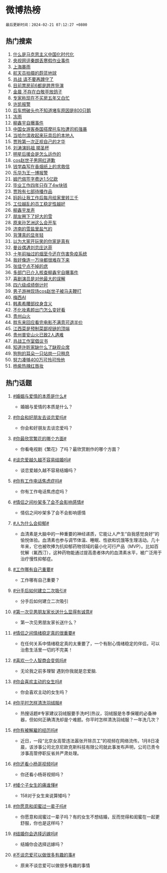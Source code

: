 # 微博热榜

`最后更新时间：2024-02-21 07:12:27 +0800`

## 热门搜索

1. [什么是马克思主义中国化时代化](https://m.weibo.cn/search?containerid=100103type%3D1%26t%3D10%26q%3D%23%E4%BB%80%E4%B9%88%E6%98%AF%E9%A9%AC%E5%85%8B%E6%80%9D%E4%B8%BB%E4%B9%89%E4%B8%AD%E5%9B%BD%E5%8C%96%E6%97%B6%E4%BB%A3%E5%8C%96%23&stream_entry_id=51&isnewpage=1&extparam=seat%3D1%26pos%3D0%26dgr%3D0%26filter_type%3Drealtimehot%26c_type%3D51%26stream_entry_id%3D51%26cate%3D10103%26q%3D%2523%25E4%25BB%2580%25E4%25B9%2588%25E6%2598%25AF%25E9%25A9%25AC%25E5%2585%258B%25E6%2580%259D%25E4%25B8%25BB%25E4%25B9%2589%25E4%25B8%25AD%25E5%259B%25BD%25E5%258C%2596%25E6%2597%25B6%25E4%25BB%25A3%25E5%258C%2596%2523%26display_time%3D1708470745%26pre_seqid%3D170847074578090561126)
1. [央视网评秦朗丢寒假作业事件](https://m.weibo.cn/search?containerid=100103type%3D1%26t%3D10%26q%3D%23%E5%A4%AE%E8%A7%86%E7%BD%91%E8%AF%84%E7%A7%A6%E6%9C%97%E4%B8%A2%E5%AF%92%E5%81%87%E4%BD%9C%E4%B8%9A%E4%BA%8B%E4%BB%B6%23&stream_entry_id=31&isnewpage=1&extparam=seat%3D1%26band_rank%3D1%26filter_type%3Drealtimehot%26c_type%3D31%26realpos%3D1%26cate%3D5001%26lcate%3D5001%26flag%3D2%26dgr%3D0%26q%3D%2523%25E5%25A4%25AE%25E8%25A7%2586%25E7%25BD%2591%25E8%25AF%2584%25E7%25A7%25A6%25E6%259C%2597%25E4%25B8%25A2%25E5%25AF%2592%25E5%2581%2587%25E4%25BD%259C%25E4%25B8%259A%25E4%25BA%258B%25E4%25BB%25B6%2523%26stream_entry_id%3D31%26pos%3D0%26display_time%3D1708470745%26pre_seqid%3D170847074578090561126)
1. [上海暴雨](https://m.weibo.cn/search?containerid=100103type%3D1%26t%3D10%26q%3D%E4%B8%8A%E6%B5%B7%E6%9A%B4%E9%9B%A8&stream_entry_id=31&isnewpage=1&extparam=seat%3D1%26band_rank%3D2%26filter_type%3Drealtimehot%26c_type%3D31%26realpos%3D2%26cate%3D5001%26lcate%3D5001%26flag%3D2%26dgr%3D0%26q%3D%25E4%25B8%258A%25E6%25B5%25B7%25E6%259A%25B4%25E9%259B%25A8%26stream_entry_id%3D31%26pos%3D1%26display_time%3D1708470745%26pre_seqid%3D170847074578090561126)
1. [航天员拍摄的蔚蓝地球](https://m.weibo.cn/search?containerid=100103type%3D1%26t%3D10%26q%3D%23%E8%88%AA%E5%A4%A9%E5%91%98%E6%8B%8D%E6%91%84%E7%9A%84%E8%94%9A%E8%93%9D%E5%9C%B0%E7%90%83%23&stream_entry_id=31&isnewpage=1&extparam=seat%3D1%26band_rank%3D3%26filter_type%3Drealtimehot%26c_type%3D31%26realpos%3D3%26cate%3D5001%26lcate%3D5001%26flag%3D0%26dgr%3D0%26q%3D%2523%25E8%2588%25AA%25E5%25A4%25A9%25E5%2591%2598%25E6%258B%258D%25E6%2591%2584%25E7%259A%2584%25E8%2594%259A%25E8%2593%259D%25E5%259C%25B0%25E7%2590%2583%2523%26stream_entry_id%3D31%26pos%3D2%26display_time%3D1708470745%26pre_seqid%3D170847074578090561126)
1. [肖战 请不要再蹲守了](https://m.weibo.cn/search?containerid=100103type%3D1%26t%3D10%26q%3D%E8%82%96%E6%88%98+%E8%AF%B7%E4%B8%8D%E8%A6%81%E5%86%8D%E8%B9%B2%E5%AE%88%E4%BA%86&stream_entry_id=31&isnewpage=1&extparam=seat%3D1%26band_rank%3D4%26filter_type%3Drealtimehot%26c_type%3D31%26realpos%3D4%26cate%3D5001%26lcate%3D5001%26flag%3D16%26dgr%3D0%26q%3D%25E8%2582%2596%25E6%2588%2598%2520%25E8%25AF%25B7%25E4%25B8%258D%25E8%25A6%2581%25E5%2586%258D%25E8%25B9%25B2%25E5%25AE%2588%25E4%25BA%2586%26stream_entry_id%3D31%26pos%3D3%26display_time%3D1708470745%26pre_seqid%3D170847074578090561126)
1. [目前票房前6都是跨界导演](https://m.weibo.cn/search?containerid=100103type%3D1%26t%3D10%26q%3D%23%E7%9B%AE%E5%89%8D%E7%A5%A8%E6%88%BF%E5%89%8D6%E9%83%BD%E6%98%AF%E8%B7%A8%E7%95%8C%E5%AF%BC%E6%BC%94%23&stream_entry_id=31&isnewpage=1&extparam=seat%3D1%26band_rank%3D5%26filter_type%3Drealtimehot%26c_type%3D31%26realpos%3D5%26cate%3D5001%26lcate%3D5001%26flag%3D2%26dgr%3D0%26q%3D%2523%25E7%259B%25AE%25E5%2589%258D%25E7%25A5%25A8%25E6%2588%25BF%25E5%2589%258D6%25E9%2583%25BD%25E6%2598%25AF%25E8%25B7%25A8%25E7%2595%258C%25E5%25AF%25BC%25E6%25BC%2594%2523%26stream_entry_id%3D31%26pos%3D4%26display_time%3D1708470745%26pre_seqid%3D170847074578090561126)
1. [金晨 不存在白敬亭放鸽子](https://m.weibo.cn/search?containerid=100103type%3D1%26t%3D10%26q%3D%E9%87%91%E6%99%A8+%E4%B8%8D%E5%AD%98%E5%9C%A8%E7%99%BD%E6%95%AC%E4%BA%AD%E6%94%BE%E9%B8%BD%E5%AD%90&stream_entry_id=31&isnewpage=1&extparam=seat%3D1%26band_rank%3D6%26filter_type%3Drealtimehot%26c_type%3D31%26realpos%3D6%26cate%3D5001%26lcate%3D5001%26flag%3D2%26dgr%3D0%26q%3D%25E9%2587%2591%25E6%2599%25A8%2520%25E4%25B8%258D%25E5%25AD%2598%25E5%259C%25A8%25E7%2599%25BD%25E6%2595%25AC%25E4%25BA%25AD%25E6%2594%25BE%25E9%25B8%25BD%25E5%25AD%2590%26stream_entry_id%3D31%26pos%3D5%26display_time%3D1708470745%26pre_seqid%3D170847074578090561126)
1. [专家称现在不买房五年又白忙](https://m.weibo.cn/search?containerid=100103type%3D1%26t%3D10%26q%3D%23%E4%B8%93%E5%AE%B6%E7%A7%B0%E7%8E%B0%E5%9C%A8%E4%B8%8D%E4%B9%B0%E6%88%BF%E4%BA%94%E5%B9%B4%E5%8F%88%E7%99%BD%E5%BF%99%23&stream_entry_id=31&isnewpage=1&extparam=seat%3D1%26band_rank%3D7%26filter_type%3Drealtimehot%26c_type%3D31%26realpos%3D7%26cate%3D5001%26lcate%3D5001%26flag%3D2%26dgr%3D0%26q%3D%2523%25E4%25B8%2593%25E5%25AE%25B6%25E7%25A7%25B0%25E7%258E%25B0%25E5%259C%25A8%25E4%25B8%258D%25E4%25B9%25B0%25E6%2588%25BF%25E4%25BA%2594%25E5%25B9%25B4%25E5%258F%2588%25E7%2599%25BD%25E5%25BF%2599%2523%26stream_entry_id%3D31%26pos%3D6%26display_time%3D1708470745%26pre_seqid%3D170847074578090561126)
1. [许凯报警](https://m.weibo.cn/search?containerid=100103type%3D1%26t%3D10%26q%3D%E8%AE%B8%E5%87%AF%E6%8A%A5%E8%AD%A6&stream_entry_id=31&isnewpage=1&extparam=seat%3D1%26band_rank%3D8%26filter_type%3Drealtimehot%26c_type%3D31%26realpos%3D8%26cate%3D5001%26lcate%3D5001%26flag%3D2%26dgr%3D0%26q%3D%25E8%25AE%25B8%25E5%2587%25AF%25E6%258A%25A5%25E8%25AD%25A6%26stream_entry_id%3D31%26pos%3D7%26display_time%3D1708470745%26pre_seqid%3D170847074578090561126)
1. [后车想破头也不知道堵车原因是800只鹅](https://m.weibo.cn/search?containerid=100103type%3D1%26t%3D10%26q%3D%23%E5%90%8E%E8%BD%A6%E6%83%B3%E7%A0%B4%E5%A4%B4%E4%B9%9F%E4%B8%8D%E7%9F%A5%E9%81%93%E5%A0%B5%E8%BD%A6%E5%8E%9F%E5%9B%A0%E6%98%AF800%E5%8F%AA%E9%B9%85%23&stream_entry_id=31&isnewpage=1&extparam=seat%3D1%26band_rank%3D9%26filter_type%3Drealtimehot%26c_type%3D31%26realpos%3D9%26cate%3D5001%26lcate%3D5001%26flag%3D32768%26dgr%3D0%26q%3D%2523%25E5%2590%258E%25E8%25BD%25A6%25E6%2583%25B3%25E7%25A0%25B4%25E5%25A4%25B4%25E4%25B9%259F%25E4%25B8%258D%25E7%259F%25A5%25E9%2581%2593%25E5%25A0%25B5%25E8%25BD%25A6%25E5%258E%259F%25E5%259B%25A0%25E6%2598%25AF800%25E5%258F%25AA%25E9%25B9%2585%2523%26stream_entry_id%3D31%26pos%3D8%26display_time%3D1708470745%26pre_seqid%3D170847074578090561126)
1. [冻雨](https://m.weibo.cn/search?containerid=100103type%3D1%26t%3D10%26q%3D%E5%86%BB%E9%9B%A8&stream_entry_id=31&isnewpage=1&extparam=seat%3D1%26band_rank%3D10%26filter_type%3Drealtimehot%26c_type%3D31%26realpos%3D10%26cate%3D5001%26lcate%3D5001%26flag%3D0%26dgr%3D0%26q%3D%25E5%2586%25BB%25E9%259B%25A8%26stream_entry_id%3D31%26pos%3D9%26display_time%3D1708470745%26pre_seqid%3D170847074578090561126)
1. [柳鑫宇自曝事件](https://m.weibo.cn/search?containerid=100103type%3D1%26t%3D10%26q%3D%E6%9F%B3%E9%91%AB%E5%AE%87%E8%87%AA%E6%9B%9D%E4%BA%8B%E4%BB%B6&stream_entry_id=31&isnewpage=1&extparam=seat%3D1%26band_rank%3D11%26filter_type%3Drealtimehot%26c_type%3D31%26realpos%3D11%26cate%3D5001%26lcate%3D5001%26flag%3D2%26dgr%3D0%26q%3D%25E6%259F%25B3%25E9%2591%25AB%25E5%25AE%2587%25E8%2587%25AA%25E6%259B%259D%25E4%25BA%258B%25E4%25BB%25B6%26stream_entry_id%3D31%26pos%3D10%26display_time%3D1708470745%26pre_seqid%3D170847074578090561126)
1. [中国女游客泰国搭摩托车险遭司机强暴](https://m.weibo.cn/search?containerid=100103type%3D1%26t%3D10%26q%3D%23%E4%B8%AD%E5%9B%BD%E5%A5%B3%E6%B8%B8%E5%AE%A2%E6%B3%B0%E5%9B%BD%E6%90%AD%E6%91%A9%E6%89%98%E8%BD%A6%E9%99%A9%E9%81%AD%E5%8F%B8%E6%9C%BA%E5%BC%BA%E6%9A%B4%23&stream_entry_id=31&isnewpage=1&extparam=seat%3D1%26band_rank%3D12%26filter_type%3Drealtimehot%26c_type%3D31%26realpos%3D12%26cate%3D5001%26lcate%3D5001%26flag%3D0%26dgr%3D0%26q%3D%2523%25E4%25B8%25AD%25E5%259B%25BD%25E5%25A5%25B3%25E6%25B8%25B8%25E5%25AE%25A2%25E6%25B3%25B0%25E5%259B%25BD%25E6%2590%25AD%25E6%2591%25A9%25E6%2589%2598%25E8%25BD%25A6%25E9%2599%25A9%25E9%2581%25AD%25E5%258F%25B8%25E6%259C%25BA%25E5%25BC%25BA%25E6%259A%25B4%2523%26stream_entry_id%3D31%26pos%3D11%26display_time%3D1708470745%26pre_seqid%3D170847074578090561126)
1. [当哈尔滨收起来玩具后的本地人](https://m.weibo.cn/search?containerid=100103type%3D1%26t%3D10%26q%3D%E5%BD%93%E5%93%88%E5%B0%94%E6%BB%A8%E6%94%B6%E8%B5%B7%E6%9D%A5%E7%8E%A9%E5%85%B7%E5%90%8E%E7%9A%84%E6%9C%AC%E5%9C%B0%E4%BA%BA&stream_entry_id=31&isnewpage=1&extparam=seat%3D1%26band_rank%3D13%26filter_type%3Drealtimehot%26c_type%3D31%26realpos%3D13%26cate%3D5001%26lcate%3D5001%26flag%3D2%26dgr%3D0%26q%3D%25E5%25BD%2593%25E5%2593%2588%25E5%25B0%2594%25E6%25BB%25A8%25E6%2594%25B6%25E8%25B5%25B7%25E6%259D%25A5%25E7%258E%25A9%25E5%2585%25B7%25E5%2590%258E%25E7%259A%2584%25E6%259C%25AC%25E5%259C%25B0%25E4%25BA%25BA%26stream_entry_id%3D31%26pos%3D12%26display_time%3D1708470745%26pre_seqid%3D170847074578090561126)
1. [贾玲第一次正视自己的才华](https://m.weibo.cn/search?containerid=100103type%3D1%26t%3D10%26q%3D%23%E8%B4%BE%E7%8E%B2%E7%AC%AC%E4%B8%80%E6%AC%A1%E6%AD%A3%E8%A7%86%E8%87%AA%E5%B7%B1%E7%9A%84%E6%89%8D%E5%8D%8E%23&stream_entry_id=31&isnewpage=1&extparam=seat%3D1%26band_rank%3D14%26filter_type%3Drealtimehot%26c_type%3D31%26realpos%3D14%26cate%3D5001%26lcate%3D5001%26flag%3D2%26dgr%3D0%26q%3D%2523%25E8%25B4%25BE%25E7%258E%25B2%25E7%25AC%25AC%25E4%25B8%2580%25E6%25AC%25A1%25E6%25AD%25A3%25E8%25A7%2586%25E8%2587%25AA%25E5%25B7%25B1%25E7%259A%2584%25E6%2589%258D%25E5%258D%258E%2523%26stream_entry_id%3D31%26pos%3D13%26display_time%3D1708470745%26pre_seqid%3D170847074578090561126)
1. [刘涛演妈祖 掷圣杯](https://m.weibo.cn/search?containerid=100103type%3D1%26t%3D10%26q%3D%E5%88%98%E6%B6%9B%E6%BC%94%E5%A6%88%E7%A5%96+%E6%8E%B7%E5%9C%A3%E6%9D%AF&stream_entry_id=31&isnewpage=1&extparam=seat%3D1%26band_rank%3D15%26filter_type%3Drealtimehot%26c_type%3D31%26realpos%3D15%26cate%3D5001%26lcate%3D5001%26flag%3D2%26dgr%3D0%26q%3D%25E5%2588%2598%25E6%25B6%259B%25E6%25BC%2594%25E5%25A6%2588%25E7%25A5%2596%2520%25E6%258E%25B7%25E5%259C%25A3%25E6%259D%25AF%26stream_entry_id%3D31%26pos%3D14%26display_time%3D1708470745%26pre_seqid%3D170847074578090561126)
1. [明星后援会是怎么运作的](https://m.weibo.cn/search?containerid=100103type%3D1%26t%3D10%26q%3D%23%E6%98%8E%E6%98%9F%E5%90%8E%E6%8F%B4%E4%BC%9A%E6%98%AF%E6%80%8E%E4%B9%88%E8%BF%90%E4%BD%9C%E7%9A%84%23&stream_entry_id=31&isnewpage=1&extparam=seat%3D1%26band_rank%3D16%26filter_type%3Drealtimehot%26c_type%3D31%26realpos%3D16%26cate%3D5001%26lcate%3D5001%26flag%3D1%26dgr%3D0%26q%3D%2523%25E6%2598%258E%25E6%2598%259F%25E5%2590%258E%25E6%258F%25B4%25E4%25BC%259A%25E6%2598%25AF%25E6%2580%258E%25E4%25B9%2588%25E8%25BF%2590%25E4%25BD%259C%25E7%259A%2584%2523%26stream_entry_id%3D31%26pos%3D15%26display_time%3D1708470745%26pre_seqid%3D170847074578090561126)
1. [cos赵世子男网红道歉](https://m.weibo.cn/search?containerid=100103type%3D1%26t%3D10%26q%3D%23cos%E8%B5%B5%E4%B8%96%E5%AD%90%E7%94%B7%E7%BD%91%E7%BA%A2%E9%81%93%E6%AD%89%23&stream_entry_id=31&isnewpage=1&extparam=seat%3D1%26band_rank%3D17%26filter_type%3Drealtimehot%26c_type%3D31%26realpos%3D17%26cate%3D5001%26lcate%3D5001%26flag%3D0%26dgr%3D0%26q%3D%2523cos%25E8%25B5%25B5%25E4%25B8%2596%25E5%25AD%2590%25E7%2594%25B7%25E7%25BD%2591%25E7%25BA%25A2%25E9%2581%2593%25E6%25AD%2589%2523%26stream_entry_id%3D31%26pos%3D16%26display_time%3D1708470745%26pre_seqid%3D170847074578090561126)
1. [钱学森写在香烟纸上的求救信](https://m.weibo.cn/search?containerid=100103type%3D1%26t%3D10%26q%3D%23%E9%92%B1%E5%AD%A6%E6%A3%AE%E5%86%99%E5%9C%A8%E9%A6%99%E7%83%9F%E7%BA%B8%E4%B8%8A%E7%9A%84%E6%B1%82%E6%95%91%E4%BF%A1%23&stream_entry_id=31&isnewpage=1&extparam=seat%3D1%26band_rank%3D18%26filter_type%3Drealtimehot%26c_type%3D31%26realpos%3D18%26cate%3D5001%26lcate%3D5001%26flag%3D0%26dgr%3D0%26q%3D%2523%25E9%2592%25B1%25E5%25AD%25A6%25E6%25A3%25AE%25E5%2586%2599%25E5%259C%25A8%25E9%25A6%2599%25E7%2583%259F%25E7%25BA%25B8%25E4%25B8%258A%25E7%259A%2584%25E6%25B1%2582%25E6%2595%2591%25E4%25BF%25A1%2523%26stream_entry_id%3D31%26pos%3D17%26display_time%3D1708470745%26pre_seqid%3D170847074578090561126)
1. [乐华为王一博报警](https://m.weibo.cn/search?containerid=100103type%3D1%26t%3D10%26q%3D%E4%B9%90%E5%8D%8E%E4%B8%BA%E7%8E%8B%E4%B8%80%E5%8D%9A%E6%8A%A5%E8%AD%A6&stream_entry_id=31&isnewpage=1&extparam=seat%3D1%26band_rank%3D19%26filter_type%3Drealtimehot%26c_type%3D31%26realpos%3D19%26cate%3D5001%26lcate%3D5001%26flag%3D0%26dgr%3D0%26q%3D%25E4%25B9%2590%25E5%258D%258E%25E4%25B8%25BA%25E7%258E%258B%25E4%25B8%2580%25E5%258D%259A%25E6%258A%25A5%25E8%25AD%25A6%26stream_entry_id%3D31%26pos%3D18%26display_time%3D1708470745%26pre_seqid%3D170847074578090561126)
1. [姆巴佩签字费达1.5亿欧](https://m.weibo.cn/search?containerid=100103type%3D1%26t%3D10%26q%3D%23%E5%A7%86%E5%B7%B4%E4%BD%A9%E7%AD%BE%E5%AD%97%E8%B4%B9%E8%BE%BE1.5%E4%BA%BF%E6%AC%A7%23&stream_entry_id=31&isnewpage=1&extparam=seat%3D1%26band_rank%3D20%26filter_type%3Drealtimehot%26c_type%3D31%26realpos%3D20%26cate%3D5001%26lcate%3D5001%26flag%3D1%26dgr%3D0%26q%3D%2523%25E5%25A7%2586%25E5%25B7%25B4%25E4%25BD%25A9%25E7%25AD%25BE%25E5%25AD%2597%25E8%25B4%25B9%25E8%25BE%25BE1.5%25E4%25BA%25BF%25E6%25AC%25A7%2523%26stream_entry_id%3D31%26pos%3D19%26display_time%3D1708470745%26pre_seqid%3D170847074578090561126)
1. [毕业工作四年只存了4w块钱](https://m.weibo.cn/search?containerid=100103type%3D1%26t%3D10%26q%3D%23%E6%AF%95%E4%B8%9A%E5%B7%A5%E4%BD%9C%E5%9B%9B%E5%B9%B4%E5%8F%AA%E5%AD%98%E4%BA%864w%E5%9D%97%E9%92%B1%23&stream_entry_id=31&isnewpage=1&extparam=seat%3D1%26band_rank%3D21%26filter_type%3Drealtimehot%26c_type%3D31%26realpos%3D21%26cate%3D5001%26lcate%3D5001%26flag%3D0%26dgr%3D0%26q%3D%2523%25E6%25AF%2595%25E4%25B8%259A%25E5%25B7%25A5%25E4%25BD%259C%25E5%259B%259B%25E5%25B9%25B4%25E5%258F%25AA%25E5%25AD%2598%25E4%25BA%25864w%25E5%259D%2597%25E9%2592%25B1%2523%26stream_entry_id%3D31%26pos%3D20%26display_time%3D1708470745%26pre_seqid%3D170847074578090561126)
1. [贾玲有七部待播作品](https://m.weibo.cn/search?containerid=100103type%3D1%26t%3D10%26q%3D%E8%B4%BE%E7%8E%B2%E6%9C%89%E4%B8%83%E9%83%A8%E5%BE%85%E6%92%AD%E4%BD%9C%E5%93%81&stream_entry_id=31&isnewpage=1&extparam=seat%3D1%26band_rank%3D22%26filter_type%3Drealtimehot%26c_type%3D31%26realpos%3D22%26cate%3D5001%26lcate%3D5001%26flag%3D0%26dgr%3D0%26q%3D%25E8%25B4%25BE%25E7%258E%25B2%25E6%259C%2589%25E4%25B8%2583%25E9%2583%25A8%25E5%25BE%2585%25E6%2592%25AD%25E4%25BD%259C%25E5%2593%2581%26stream_entry_id%3D31%26pos%3D21%26display_time%3D1708470745%26pre_seqid%3D170847074578090561126)
1. [妈妈让我工作后每月给家里转三千](https://m.weibo.cn/search?containerid=100103type%3D1%26t%3D10%26q%3D%23%E5%A6%88%E5%A6%88%E8%AE%A9%E6%88%91%E5%B7%A5%E4%BD%9C%E5%90%8E%E6%AF%8F%E6%9C%88%E7%BB%99%E5%AE%B6%E9%87%8C%E8%BD%AC%E4%B8%89%E5%8D%83%23&stream_entry_id=31&isnewpage=1&extparam=seat%3D1%26band_rank%3D23%26filter_type%3Drealtimehot%26c_type%3D31%26realpos%3D23%26cate%3D5001%26lcate%3D5001%26flag%3D0%26dgr%3D0%26q%3D%2523%25E5%25A6%2588%25E5%25A6%2588%25E8%25AE%25A9%25E6%2588%2591%25E5%25B7%25A5%25E4%25BD%259C%25E5%2590%258E%25E6%25AF%258F%25E6%259C%2588%25E7%25BB%2599%25E5%25AE%25B6%25E9%2587%258C%25E8%25BD%25AC%25E4%25B8%2589%25E5%258D%2583%2523%26stream_entry_id%3D31%26pos%3D22%26display_time%3D1708470745%26pre_seqid%3D170847074578090561126)
1. [工位越乱的员工稳定性越好](https://m.weibo.cn/search?containerid=100103type%3D1%26t%3D10%26q%3D%23%E5%B7%A5%E4%BD%8D%E8%B6%8A%E4%B9%B1%E7%9A%84%E5%91%98%E5%B7%A5%E7%A8%B3%E5%AE%9A%E6%80%A7%E8%B6%8A%E5%A5%BD%23&stream_entry_id=31&isnewpage=1&extparam=seat%3D1%26band_rank%3D24%26filter_type%3Drealtimehot%26c_type%3D31%26realpos%3D24%26cate%3D5001%26lcate%3D5001%26flag%3D0%26dgr%3D0%26q%3D%2523%25E5%25B7%25A5%25E4%25BD%258D%25E8%25B6%258A%25E4%25B9%25B1%25E7%259A%2584%25E5%2591%2598%25E5%25B7%25A5%25E7%25A8%25B3%25E5%25AE%259A%25E6%2580%25A7%25E8%25B6%258A%25E5%25A5%25BD%2523%26stream_entry_id%3D31%26pos%3D23%26display_time%3D1708470745%26pre_seqid%3D170847074578090561126)
1. [柳鑫宇发声](https://m.weibo.cn/search?containerid=100103type%3D1%26t%3D10%26q%3D%E6%9F%B3%E9%91%AB%E5%AE%87%E5%8F%91%E5%A3%B0&stream_entry_id=31&isnewpage=1&extparam=seat%3D1%26band_rank%3D25%26filter_type%3Drealtimehot%26c_type%3D31%26realpos%3D25%26cate%3D5001%26lcate%3D5001%26flag%3D0%26dgr%3D0%26q%3D%25E6%259F%25B3%25E9%2591%25AB%25E5%25AE%2587%25E5%258F%2591%25E5%25A3%25B0%26stream_entry_id%3D31%26pos%3D24%26display_time%3D1708470745%26pre_seqid%3D170847074578090561126)
1. [朋友圈下了好大的雪](https://m.weibo.cn/search?containerid=100103type%3D1%26t%3D10%26q%3D%23%E6%9C%8B%E5%8F%8B%E5%9C%88%E4%B8%8B%E4%BA%86%E5%A5%BD%E5%A4%A7%E7%9A%84%E9%9B%AA%23&stream_entry_id=31&isnewpage=1&extparam=seat%3D1%26band_rank%3D26%26filter_type%3Drealtimehot%26c_type%3D31%26realpos%3D26%26cate%3D5001%26lcate%3D5001%26flag%3D1%26dgr%3D0%26q%3D%2523%25E6%259C%258B%25E5%258F%258B%25E5%259C%2588%25E4%25B8%258B%25E4%25BA%2586%25E5%25A5%25BD%25E5%25A4%25A7%25E7%259A%2584%25E9%259B%25AA%2523%26stream_entry_id%3D31%26pos%3D25%26display_time%3D1708470745%26pre_seqid%3D170847074578090561126)
1. [原来孙艺洲这么会开车](https://m.weibo.cn/search?containerid=100103type%3D1%26t%3D10%26q%3D%E5%8E%9F%E6%9D%A5%E5%AD%99%E8%89%BA%E6%B4%B2%E8%BF%99%E4%B9%88%E4%BC%9A%E5%BC%80%E8%BD%A6&stream_entry_id=31&isnewpage=1&extparam=seat%3D1%26band_rank%3D27%26filter_type%3Drealtimehot%26c_type%3D31%26realpos%3D27%26cate%3D5001%26lcate%3D5001%26flag%3D0%26dgr%3D0%26q%3D%25E5%258E%259F%25E6%259D%25A5%25E5%25AD%2599%25E8%2589%25BA%25E6%25B4%25B2%25E8%25BF%2599%25E4%25B9%2588%25E4%25BC%259A%25E5%25BC%2580%25E8%25BD%25A6%26stream_entry_id%3D31%26pos%3D26%26display_time%3D1708470745%26pre_seqid%3D170847074578090561126)
1. [济南的雪盐里盐气的](https://m.weibo.cn/search?containerid=100103type%3D1%26t%3D10%26q%3D%23%E6%B5%8E%E5%8D%97%E7%9A%84%E9%9B%AA%E7%9B%90%E9%87%8C%E7%9B%90%E6%B0%94%E7%9A%84%23&stream_entry_id=31&isnewpage=1&extparam=seat%3D1%26band_rank%3D28%26filter_type%3Drealtimehot%26c_type%3D31%26realpos%3D28%26cate%3D5001%26lcate%3D5001%26flag%3D1%26dgr%3D0%26q%3D%2523%25E6%25B5%258E%25E5%258D%2597%25E7%259A%2584%25E9%259B%25AA%25E7%259B%2590%25E9%2587%258C%25E7%259B%2590%25E6%25B0%2594%25E7%259A%2584%2523%26stream_entry_id%3D31%26pos%3D27%26display_time%3D1708470745%26pre_seqid%3D170847074578090561126)
1. [背薄真的显年轻](https://m.weibo.cn/search?containerid=100103type%3D1%26t%3D10%26q%3D%E8%83%8C%E8%96%84%E7%9C%9F%E7%9A%84%E6%98%BE%E5%B9%B4%E8%BD%BB&stream_entry_id=31&isnewpage=1&extparam=seat%3D1%26band_rank%3D29%26filter_type%3Drealtimehot%26c_type%3D31%26realpos%3D29%26cate%3D5001%26lcate%3D5001%26flag%3D0%26dgr%3D0%26q%3D%25E8%2583%258C%25E8%2596%2584%25E7%259C%259F%25E7%259A%2584%25E6%2598%25BE%25E5%25B9%25B4%25E8%25BD%25BB%26stream_entry_id%3D31%26pos%3D28%26display_time%3D1708470745%26pre_seqid%3D170847074578090561126)
1. [以为大家开玩笑的你家是真有](https://m.weibo.cn/search?containerid=100103type%3D1%26t%3D10%26q%3D%E4%BB%A5%E4%B8%BA%E5%A4%A7%E5%AE%B6%E5%BC%80%E7%8E%A9%E7%AC%91%E7%9A%84%E4%BD%A0%E5%AE%B6%E6%98%AF%E7%9C%9F%E6%9C%89&stream_entry_id=31&isnewpage=1&extparam=seat%3D1%26band_rank%3D30%26filter_type%3Drealtimehot%26c_type%3D31%26realpos%3D30%26cate%3D5001%26lcate%3D5001%26flag%3D0%26dgr%3D0%26q%3D%25E4%25BB%25A5%25E4%25B8%25BA%25E5%25A4%25A7%25E5%25AE%25B6%25E5%25BC%2580%25E7%258E%25A9%25E7%25AC%2591%25E7%259A%2584%25E4%25BD%25A0%25E5%25AE%25B6%25E6%2598%25AF%25E7%259C%259F%25E6%259C%2589%26stream_entry_id%3D31%26pos%3D29%26display_time%3D1708470745%26pre_seqid%3D170847074578090561126)
1. [曼谷偶遇刘恋庄达菲](https://m.weibo.cn/search?containerid=100103type%3D1%26t%3D10%26q%3D%23%E6%9B%BC%E8%B0%B7%E5%81%B6%E9%81%87%E5%88%98%E6%81%8B%E5%BA%84%E8%BE%BE%E8%8F%B2%23&stream_entry_id=31&isnewpage=1&extparam=seat%3D1%26band_rank%3D31%26filter_type%3Drealtimehot%26c_type%3D31%26realpos%3D31%26cate%3D5001%26lcate%3D5001%26flag%3D0%26dgr%3D0%26q%3D%2523%25E6%259B%25BC%25E8%25B0%25B7%25E5%2581%25B6%25E9%2581%2587%25E5%2588%2598%25E6%2581%258B%25E5%25BA%2584%25E8%25BE%25BE%25E8%258F%25B2%2523%26stream_entry_id%3D31%26pos%3D30%26display_time%3D1708470745%26pre_seqid%3D170847074578090561126)
1. [十年前抽过的烟至今还在伤害免疫系统](https://m.weibo.cn/search?containerid=100103type%3D1%26t%3D10%26q%3D%23%E5%8D%81%E5%B9%B4%E5%89%8D%E6%8A%BD%E8%BF%87%E7%9A%84%E7%83%9F%E8%87%B3%E4%BB%8A%E8%BF%98%E5%9C%A8%E4%BC%A4%E5%AE%B3%E5%85%8D%E7%96%AB%E7%B3%BB%E7%BB%9F%23&stream_entry_id=31&isnewpage=1&extparam=seat%3D1%26band_rank%3D32%26filter_type%3Drealtimehot%26c_type%3D31%26realpos%3D32%26cate%3D5001%26lcate%3D5001%26flag%3D0%26dgr%3D0%26q%3D%2523%25E5%258D%2581%25E5%25B9%25B4%25E5%2589%258D%25E6%258A%25BD%25E8%25BF%2587%25E7%259A%2584%25E7%2583%259F%25E8%2587%25B3%25E4%25BB%258A%25E8%25BF%2598%25E5%259C%25A8%25E4%25BC%25A4%25E5%25AE%25B3%25E5%2585%258D%25E7%2596%25AB%25E7%25B3%25BB%25E7%25BB%259F%2523%26stream_entry_id%3D31%26pos%3D31%26display_time%3D1708470745%26pre_seqid%3D170847074578090561126)
1. [我好像连一万块都很难存下来](https://m.weibo.cn/search?containerid=100103type%3D1%26t%3D10%26q%3D%23%E6%88%91%E5%A5%BD%E5%83%8F%E8%BF%9E%E4%B8%80%E4%B8%87%E5%9D%97%E9%83%BD%E5%BE%88%E9%9A%BE%E5%AD%98%E4%B8%8B%E6%9D%A5%23&stream_entry_id=31&isnewpage=1&extparam=seat%3D1%26band_rank%3D33%26filter_type%3Drealtimehot%26c_type%3D31%26realpos%3D33%26cate%3D5001%26lcate%3D5001%26flag%3D0%26dgr%3D0%26q%3D%2523%25E6%2588%2591%25E5%25A5%25BD%25E5%2583%258F%25E8%25BF%259E%25E4%25B8%2580%25E4%25B8%2587%25E5%259D%2597%25E9%2583%25BD%25E5%25BE%2588%25E9%259A%25BE%25E5%25AD%2598%25E4%25B8%258B%25E6%259D%25A5%2523%26stream_entry_id%3D31%26pos%3D32%26display_time%3D1708470745%26pre_seqid%3D170847074578090561126)
1. [张佳宁点不掉的痣](https://m.weibo.cn/search?containerid=100103type%3D1%26t%3D10%26q%3D%23%E5%BC%A0%E4%BD%B3%E5%AE%81%E7%82%B9%E4%B8%8D%E6%8E%89%E7%9A%84%E7%97%A3%23&stream_entry_id=31&isnewpage=1&extparam=seat%3D1%26band_rank%3D34%26filter_type%3Drealtimehot%26c_type%3D31%26realpos%3D34%26cate%3D5001%26lcate%3D5001%26flag%3D0%26dgr%3D0%26q%3D%2523%25E5%25BC%25A0%25E4%25BD%25B3%25E5%25AE%2581%25E7%2582%25B9%25E4%25B8%258D%25E6%258E%2589%25E7%259A%2584%25E7%2597%25A3%2523%26stream_entry_id%3D31%26pos%3D33%26display_time%3D1708470745%26pre_seqid%3D170847074578090561126)
1. [多部门已介入核查柳鑫宇自曝事件](https://m.weibo.cn/search?containerid=100103type%3D1%26t%3D10%26q%3D%23%E5%A4%9A%E9%83%A8%E9%97%A8%E5%B7%B2%E4%BB%8B%E5%85%A5%E6%A0%B8%E6%9F%A5%E6%9F%B3%E9%91%AB%E5%AE%87%E8%87%AA%E6%9B%9D%E4%BA%8B%E4%BB%B6%23&stream_entry_id=31&isnewpage=1&extparam=seat%3D1%26band_rank%3D35%26filter_type%3Drealtimehot%26c_type%3D31%26realpos%3D35%26cate%3D5001%26lcate%3D5001%26flag%3D0%26dgr%3D0%26q%3D%2523%25E5%25A4%259A%25E9%2583%25A8%25E9%2597%25A8%25E5%25B7%25B2%25E4%25BB%258B%25E5%2585%25A5%25E6%25A0%25B8%25E6%259F%25A5%25E6%259F%25B3%25E9%2591%25AB%25E5%25AE%2587%25E8%2587%25AA%25E6%259B%259D%25E4%25BA%258B%25E4%25BB%25B6%2523%26stream_entry_id%3D31%26pos%3D34%26display_time%3D1708470745%26pre_seqid%3D170847074578090561126)
1. [喜剧演员是对他最大的误解](https://m.weibo.cn/search?containerid=100103type%3D1%26t%3D10%26q%3D%E5%96%9C%E5%89%A7%E6%BC%94%E5%91%98%E6%98%AF%E5%AF%B9%E4%BB%96%E6%9C%80%E5%A4%A7%E7%9A%84%E8%AF%AF%E8%A7%A3&stream_entry_id=31&isnewpage=1&extparam=seat%3D1%26band_rank%3D36%26filter_type%3Drealtimehot%26c_type%3D31%26realpos%3D36%26cate%3D5001%26lcate%3D5001%26flag%3D0%26dgr%3D0%26q%3D%25E5%2596%259C%25E5%2589%25A7%25E6%25BC%2594%25E5%2591%2598%25E6%2598%25AF%25E5%25AF%25B9%25E4%25BB%2596%25E6%259C%2580%25E5%25A4%25A7%25E7%259A%2584%25E8%25AF%25AF%25E8%25A7%25A3%26stream_entry_id%3D31%26pos%3D35%26display_time%3D1708470745%26pre_seqid%3D170847074578090561126)
1. [四六级成绩倒计时](https://m.weibo.cn/search?containerid=100103type%3D1%26t%3D10%26q%3D%23%E5%9B%9B%E5%85%AD%E7%BA%A7%E6%88%90%E7%BB%A9%E5%80%92%E8%AE%A1%E6%97%B6%23&stream_entry_id=31&isnewpage=1&extparam=seat%3D1%26band_rank%3D37%26filter_type%3Drealtimehot%26c_type%3D31%26realpos%3D37%26cate%3D5001%26lcate%3D5001%26flag%3D0%26dgr%3D0%26q%3D%2523%25E5%259B%259B%25E5%2585%25AD%25E7%25BA%25A7%25E6%2588%2590%25E7%25BB%25A9%25E5%2580%2592%25E8%25AE%25A1%25E6%2597%25B6%2523%26stream_entry_id%3D31%26pos%3D36%26display_time%3D1708470745%26pre_seqid%3D170847074578090561126)
1. [男子游神现场cos赵世子被马夫鞭打](https://m.weibo.cn/search?containerid=100103type%3D1%26t%3D10%26q%3D%23%E7%94%B7%E5%AD%90%E6%B8%B8%E7%A5%9E%E7%8E%B0%E5%9C%BAcos%E8%B5%B5%E4%B8%96%E5%AD%90%E8%A2%AB%E9%A9%AC%E5%A4%AB%E9%9E%AD%E6%89%93%23&stream_entry_id=31&isnewpage=1&extparam=seat%3D1%26band_rank%3D38%26filter_type%3Drealtimehot%26c_type%3D31%26realpos%3D38%26cate%3D5001%26lcate%3D5001%26flag%3D0%26dgr%3D0%26q%3D%2523%25E7%2594%25B7%25E5%25AD%2590%25E6%25B8%25B8%25E7%25A5%259E%25E7%258E%25B0%25E5%259C%25BAcos%25E8%25B5%25B5%25E4%25B8%2596%25E5%25AD%2590%25E8%25A2%25AB%25E9%25A9%25AC%25E5%25A4%25AB%25E9%259E%25AD%25E6%2589%2593%2523%26stream_entry_id%3D31%26pos%3D37%26display_time%3D1708470745%26pre_seqid%3D170847074578090561126)
1. [梅西AI](https://m.weibo.cn/search?containerid=100103type%3D1%26t%3D10%26q%3D%E6%A2%85%E8%A5%BFAI&stream_entry_id=31&isnewpage=1&extparam=seat%3D1%26band_rank%3D39%26filter_type%3Drealtimehot%26c_type%3D31%26realpos%3D39%26cate%3D5001%26lcate%3D5001%26flag%3D0%26dgr%3D0%26q%3D%25E6%25A2%2585%25E8%25A5%25BFAI%26stream_entry_id%3D31%26pos%3D38%26display_time%3D1708470745%26pre_seqid%3D170847074578090561126)
1. [韩素希腰部纹身含义](https://m.weibo.cn/search?containerid=100103type%3D1%26t%3D10%26q%3D%23%E9%9F%A9%E7%B4%A0%E5%B8%8C%E8%85%B0%E9%83%A8%E7%BA%B9%E8%BA%AB%E5%90%AB%E4%B9%89%23&stream_entry_id=31&isnewpage=1&extparam=seat%3D1%26band_rank%3D40%26filter_type%3Drealtimehot%26c_type%3D31%26realpos%3D40%26cate%3D5001%26lcate%3D5001%26flag%3D0%26dgr%3D0%26q%3D%2523%25E9%259F%25A9%25E7%25B4%25A0%25E5%25B8%258C%25E8%2585%25B0%25E9%2583%25A8%25E7%25BA%25B9%25E8%25BA%25AB%25E5%2590%25AB%25E4%25B9%2589%2523%26stream_entry_id%3D31%26pos%3D39%26display_time%3D1708470745%26pre_seqid%3D170847074578090561126)
1. [不化妆素颜出门怎么变好看](https://m.weibo.cn/search?containerid=100103type%3D1%26t%3D10%26q%3D%E4%B8%8D%E5%8C%96%E5%A6%86%E7%B4%A0%E9%A2%9C%E5%87%BA%E9%97%A8%E6%80%8E%E4%B9%88%E5%8F%98%E5%A5%BD%E7%9C%8B&stream_entry_id=31&isnewpage=1&extparam=seat%3D1%26band_rank%3D41%26filter_type%3Drealtimehot%26c_type%3D31%26realpos%3D41%26cate%3D5001%26lcate%3D5001%26flag%3D0%26dgr%3D0%26q%3D%25E4%25B8%258D%25E5%258C%2596%25E5%25A6%2586%25E7%25B4%25A0%25E9%25A2%259C%25E5%2587%25BA%25E9%2597%25A8%25E6%2580%258E%25E4%25B9%2588%25E5%258F%2598%25E5%25A5%25BD%25E7%259C%258B%26stream_entry_id%3D31%26pos%3D40%26display_time%3D1708470745%26pre_seqid%3D170847074578090561126)
1. [贵州山火](https://m.weibo.cn/search?containerid=100103type%3D1%26t%3D10%26q%3D%E8%B4%B5%E5%B7%9E%E5%B1%B1%E7%81%AB&stream_entry_id=31&isnewpage=1&extparam=seat%3D1%26band_rank%3D42%26filter_type%3Drealtimehot%26c_type%3D31%26realpos%3D42%26cate%3D5001%26lcate%3D5001%26flag%3D0%26dgr%3D0%26q%3D%25E8%25B4%25B5%25E5%25B7%259E%25E5%25B1%25B1%25E7%2581%25AB%26stream_entry_id%3D31%26pos%3D41%26display_time%3D1708470745%26pre_seqid%3D170847074578090561126)
1. [胖东来回应看完电影不满意可退半价](https://m.weibo.cn/search?containerid=100103type%3D1%26t%3D10%26q%3D%23%E8%83%96%E4%B8%9C%E6%9D%A5%E5%9B%9E%E5%BA%94%E7%9C%8B%E5%AE%8C%E7%94%B5%E5%BD%B1%E4%B8%8D%E6%BB%A1%E6%84%8F%E5%8F%AF%E9%80%80%E5%8D%8A%E4%BB%B7%23&stream_entry_id=31&isnewpage=1&extparam=seat%3D1%26band_rank%3D43%26filter_type%3Drealtimehot%26c_type%3D31%26realpos%3D43%26cate%3D5001%26lcate%3D5001%26flag%3D0%26dgr%3D0%26q%3D%2523%25E8%2583%2596%25E4%25B8%259C%25E6%259D%25A5%25E5%259B%259E%25E5%25BA%2594%25E7%259C%258B%25E5%25AE%258C%25E7%2594%25B5%25E5%25BD%25B1%25E4%25B8%258D%25E6%25BB%25A1%25E6%2584%258F%25E5%258F%25AF%25E9%2580%2580%25E5%258D%258A%25E4%25BB%25B7%2523%26stream_entry_id%3D31%26pos%3D42%26display_time%3D1708470745%26pre_seqid%3D170847074578090561126)
1. [江西菜是预制菜鄙视链的顶端](https://m.weibo.cn/search?containerid=100103type%3D1%26t%3D10%26q%3D%23%E6%B1%9F%E8%A5%BF%E8%8F%9C%E6%98%AF%E9%A2%84%E5%88%B6%E8%8F%9C%E9%84%99%E8%A7%86%E9%93%BE%E7%9A%84%E9%A1%B6%E7%AB%AF%23&stream_entry_id=31&isnewpage=1&extparam=seat%3D1%26band_rank%3D44%26filter_type%3Drealtimehot%26c_type%3D31%26realpos%3D44%26cate%3D5001%26lcate%3D5001%26flag%3D0%26dgr%3D0%26q%3D%2523%25E6%25B1%259F%25E8%25A5%25BF%25E8%258F%259C%25E6%2598%25AF%25E9%25A2%2584%25E5%2588%25B6%25E8%258F%259C%25E9%2584%2599%25E8%25A7%2586%25E9%2593%25BE%25E7%259A%2584%25E9%25A1%25B6%25E7%25AB%25AF%2523%26stream_entry_id%3D31%26pos%3D43%26display_time%3D1708470745%26pre_seqid%3D170847074578090561126)
1. [贵州普安山火已致2人遇难](https://m.weibo.cn/search?containerid=100103type%3D1%26t%3D10%26q%3D%23%E8%B4%B5%E5%B7%9E%E6%99%AE%E5%AE%89%E5%B1%B1%E7%81%AB%E5%B7%B2%E8%87%B42%E4%BA%BA%E9%81%87%E9%9A%BE%23&stream_entry_id=31&isnewpage=1&extparam=seat%3D1%26band_rank%3D45%26filter_type%3Drealtimehot%26c_type%3D31%26realpos%3D45%26cate%3D5001%26lcate%3D5001%26flag%3D0%26dgr%3D0%26q%3D%2523%25E8%25B4%25B5%25E5%25B7%259E%25E6%2599%25AE%25E5%25AE%2589%25E5%25B1%25B1%25E7%2581%25AB%25E5%25B7%25B2%25E8%2587%25B42%25E4%25BA%25BA%25E9%2581%2587%25E9%259A%25BE%2523%26stream_entry_id%3D31%26pos%3D44%26display_time%3D1708470745%26pre_seqid%3D170847074578090561126)
1. [肖战工作室倡议书](https://m.weibo.cn/search?containerid=100103type%3D1%26t%3D10%26q%3D%E8%82%96%E6%88%98%E5%B7%A5%E4%BD%9C%E5%AE%A4%E5%80%A1%E8%AE%AE%E4%B9%A6&stream_entry_id=31&isnewpage=1&extparam=seat%3D1%26band_rank%3D46%26filter_type%3Drealtimehot%26c_type%3D31%26realpos%3D46%26cate%3D5001%26lcate%3D5001%26flag%3D0%26dgr%3D0%26q%3D%25E8%2582%2596%25E6%2588%2598%25E5%25B7%25A5%25E4%25BD%259C%25E5%25AE%25A4%25E5%2580%25A1%25E8%25AE%25AE%25E4%25B9%25A6%26stream_entry_id%3D31%26pos%3D45%26display_time%3D1708470745%26pre_seqid%3D170847074578090561126)
1. [知道许昕家缺什么了缺观众席](https://m.weibo.cn/search?containerid=100103type%3D1%26t%3D10%26q%3D%E7%9F%A5%E9%81%93%E8%AE%B8%E6%98%95%E5%AE%B6%E7%BC%BA%E4%BB%80%E4%B9%88%E4%BA%86%E7%BC%BA%E8%A7%82%E4%BC%97%E5%B8%AD&stream_entry_id=31&isnewpage=1&extparam=seat%3D1%26band_rank%3D47%26filter_type%3Drealtimehot%26c_type%3D31%26realpos%3D47%26cate%3D5001%26lcate%3D5001%26flag%3D0%26dgr%3D0%26q%3D%25E7%259F%25A5%25E9%2581%2593%25E8%25AE%25B8%25E6%2598%2595%25E5%25AE%25B6%25E7%25BC%25BA%25E4%25BB%2580%25E4%25B9%2588%25E4%25BA%2586%25E7%25BC%25BA%25E8%25A7%2582%25E4%25BC%2597%25E5%25B8%25AD%26stream_entry_id%3D31%26pos%3D46%26display_time%3D1708470745%26pre_seqid%3D170847074578090561126)
1. [狗狗的耳朵一只站岗一只稍息](https://m.weibo.cn/search?containerid=100103type%3D1%26t%3D10%26q%3D%E7%8B%97%E7%8B%97%E7%9A%84%E8%80%B3%E6%9C%B5%E4%B8%80%E5%8F%AA%E7%AB%99%E5%B2%97%E4%B8%80%E5%8F%AA%E7%A8%8D%E6%81%AF&stream_entry_id=31&isnewpage=1&extparam=seat%3D1%26band_rank%3D48%26filter_type%3Drealtimehot%26c_type%3D31%26realpos%3D48%26cate%3D5001%26lcate%3D5001%26flag%3D0%26dgr%3D0%26q%3D%25E7%258B%2597%25E7%258B%2597%25E7%259A%2584%25E8%2580%25B3%25E6%259C%25B5%25E4%25B8%2580%25E5%258F%25AA%25E7%25AB%2599%25E5%25B2%2597%25E4%25B8%2580%25E5%258F%25AA%25E7%25A8%258D%25E6%2581%25AF%26stream_entry_id%3D31%26pos%3D47%26display_time%3D1708470745%26pre_seqid%3D170847074578090561126)
1. [努力凑够400万可怜可怜他](https://m.weibo.cn/search?containerid=100103type%3D1%26t%3D10%26q%3D%E5%8A%AA%E5%8A%9B%E5%87%91%E5%A4%9F400%E4%B8%87%E5%8F%AF%E6%80%9C%E5%8F%AF%E6%80%9C%E4%BB%96&stream_entry_id=31&isnewpage=1&extparam=seat%3D1%26band_rank%3D49%26filter_type%3Drealtimehot%26c_type%3D31%26realpos%3D49%26cate%3D5001%26lcate%3D5001%26flag%3D0%26dgr%3D0%26q%3D%25E5%258A%25AA%25E5%258A%259B%25E5%2587%2591%25E5%25A4%259F400%25E4%25B8%2587%25E5%258F%25AF%25E6%2580%259C%25E5%258F%25AF%25E6%2580%259C%25E4%25BB%2596%26stream_entry_id%3D31%26pos%3D48%26display_time%3D1708470745%26pre_seqid%3D170847074578090561126)
1. [杨紫热辣红唇妆](https://m.weibo.cn/search?containerid=100103type%3D1%26t%3D10%26q%3D%E6%9D%A8%E7%B4%AB%E7%83%AD%E8%BE%A3%E7%BA%A2%E5%94%87%E5%A6%86&stream_entry_id=31&isnewpage=1&extparam=seat%3D1%26band_rank%3D50%26filter_type%3Drealtimehot%26c_type%3D31%26realpos%3D50%26cate%3D5001%26lcate%3D5001%26flag%3D0%26dgr%3D0%26q%3D%25E6%259D%25A8%25E7%25B4%25AB%25E7%2583%25AD%25E8%25BE%25A3%25E7%25BA%25A2%25E5%2594%2587%25E5%25A6%2586%26stream_entry_id%3D31%26pos%3D49%26display_time%3D1708470745%26pre_seqid%3D170847074578090561126)

## 热门话题

1. [#婚姻与爱情的本质是什么#](https://m.weibo.cn/search?containerid=231522type%3D1%26t%3D10%26q%3D%23%E5%A9%9A%E5%A7%BB%E4%B8%8E%E7%88%B1%E6%83%85%E7%9A%84%E6%9C%AC%E8%B4%A8%E6%98%AF%E4%BB%80%E4%B9%88%23&stream_entry_id=128&isnewpage=1&extparam=seat%3D1%26c_type%3D128%26dgr%3D0%26cate%3D5004%26unitid%3D1704881162756%26lcate%3D5004%26pos%3D1-0-0%26display_time%3D1708470747%26pre_seqid%3D170847074710601663831)
    - 婚姻与爱情的本质是什么？

1. [#你会和好朋友去谈恋爱吗#](https://m.weibo.cn/search?containerid=231522type%3D1%26t%3D10%26q%3D%23%E4%BD%A0%E4%BC%9A%E5%92%8C%E5%A5%BD%E6%9C%8B%E5%8F%8B%E5%8E%BB%E8%B0%88%E6%81%8B%E7%88%B1%E5%90%97%23&stream_entry_id=128&isnewpage=1&extparam=seat%3D1%26c_type%3D128%26dgr%3D0%26cate%3D5004%26unitid%3D1704849959446%26lcate%3D5004%26pos%3D1-0-1%26display_time%3D1708470747%26pre_seqid%3D170847074710601663831)
    - 你会和好朋友去谈恋爱吗？

1. [#你最欣赏繁花的哪个方面#](https://m.weibo.cn/search?containerid=231522type%3D1%26t%3D10%26q%3D%23%E4%BD%A0%E6%9C%80%E6%AC%A3%E8%B5%8F%E7%B9%81%E8%8A%B1%E7%9A%84%E5%93%AA%E4%B8%AA%E6%96%B9%E9%9D%A2%23&stream_entry_id=128&isnewpage=1&extparam=seat%3D1%26c_type%3D128%26dgr%3D0%26cate%3D5004%26unitid%3D1704872158127%26lcate%3D5004%26pos%3D1-0-2%26display_time%3D1708470747%26pre_seqid%3D170847074710601663831)
    - 你看电视剧《繁花》了吗？最欣赏剧作的哪个方面？

1. [#谈恋爱越久越不容易结婚吗#](https://m.weibo.cn/search?containerid=231522type%3D1%26t%3D10%26q%3D%23%E8%B0%88%E6%81%8B%E7%88%B1%E8%B6%8A%E4%B9%85%E8%B6%8A%E4%B8%8D%E5%AE%B9%E6%98%93%E7%BB%93%E5%A9%9A%E5%90%97%23&stream_entry_id=128&isnewpage=1&extparam=seat%3D1%26c_type%3D128%26dgr%3D0%26cate%3D5004%26unitid%3D1704871559387%26lcate%3D5004%26pos%3D1-0-3%26display_time%3D1708470747%26pre_seqid%3D170847074710601663831)
    - 谈恋爱越久越不容易结婚吗？

1. [#你有工作电话焦虑症吗#](https://m.weibo.cn/search?containerid=231522type%3D1%26t%3D10%26q%3D%23%E4%BD%A0%E6%9C%89%E5%B7%A5%E4%BD%9C%E7%94%B5%E8%AF%9D%E7%84%A6%E8%99%91%E7%97%87%E5%90%97%23&stream_entry_id=128&isnewpage=1&extparam=seat%3D1%26c_type%3D128%26dgr%3D0%26cate%3D5004%26unitid%3D1704877884678%26lcate%3D5004%26pos%3D1-0-4%26display_time%3D1708470747%26pre_seqid%3D170847074710601663831)
    - 你有工作电话焦虑症吗？

1. [#情侣之间吵架多了会不会影响感情#](https://m.weibo.cn/search?containerid=231522type%3D1%26t%3D10%26q%3D%23%E6%83%85%E4%BE%A3%E4%B9%8B%E9%97%B4%E5%90%B5%E6%9E%B6%E5%A4%9A%E4%BA%86%E4%BC%9A%E4%B8%8D%E4%BC%9A%E5%BD%B1%E5%93%8D%E6%84%9F%E6%83%85%23&stream_entry_id=128&isnewpage=1&extparam=seat%3D1%26c_type%3D128%26dgr%3D0%26cate%3D5004%26unitid%3D1704792093809%26lcate%3D5004%26pos%3D1-0-5%26display_time%3D1708470747%26pre_seqid%3D170847074710601663831)
    - 情侣之间吵架多了会不会影响感情

1. [#人为什么会抑郁#](https://m.weibo.cn/search?containerid=231522type%3D1%26t%3D10%26q%3D%23%E4%BA%BA%E4%B8%BA%E4%BB%80%E4%B9%88%E4%BC%9A%E6%8A%91%E9%83%81%23&stream_entry_id=128&isnewpage=1&extparam=seat%3D1%26c_type%3D128%26dgr%3D0%26cate%3D5004%26unitid%3D1704881163792%26lcate%3D5004%26pos%3D1-0-6%26display_time%3D1708470747%26pre_seqid%3D170847074710601663831)
    - 血清素是大脑中的一种重要的神经递质，它能让人产生“自我感觉良好”的愉悦体验。血清素也参与调节体温、睡眠、性欲和饥饿等生理活动。几十年来，它也被吹捧为抗抑郁药物领域的最小化可行产品（MVP）。比如百忧解（氟西汀），这种药物能通过提高患者体内的血清素水平，被广泛用于治疗慢性抑郁症。

1. [#工作哪有自己重要#](https://m.weibo.cn/search?containerid=231522type%3D1%26t%3D10%26q%3D%23%E5%B7%A5%E4%BD%9C%E5%93%AA%E6%9C%89%E8%87%AA%E5%B7%B1%E9%87%8D%E8%A6%81%23&stream_entry_id=128&isnewpage=1&extparam=seat%3D1%26c_type%3D128%26dgr%3D0%26cate%3D5004%26unitid%3D1704949537973%26lcate%3D5004%26pos%3D1-0-7%26display_time%3D1708470747%26pre_seqid%3D170847074710601663831)
    - 工作哪有自己重要？

1. [#分手后如何建立二次吸引#](https://m.weibo.cn/search?containerid=231522type%3D1%26t%3D10%26q%3D%23%E5%88%86%E6%89%8B%E5%90%8E%E5%A6%82%E4%BD%95%E5%BB%BA%E7%AB%8B%E4%BA%8C%E6%AC%A1%E5%90%B8%E5%BC%95%23&stream_entry_id=128&isnewpage=1&extparam=seat%3D1%26c_type%3D128%26dgr%3D0%26cate%3D5004%26unitid%3D1704870666886%26lcate%3D5004%26pos%3D1-0-8%26display_time%3D1708470747%26pre_seqid%3D170847074710601663831)
    - 分手后如何建立二次吸引

1. [#第一次见男朋友家长送什么显得有诚意#](https://m.weibo.cn/search?containerid=231522type%3D1%26t%3D10%26q%3D%23%E7%AC%AC%E4%B8%80%E6%AC%A1%E8%A7%81%E7%94%B7%E6%9C%8B%E5%8F%8B%E5%AE%B6%E9%95%BF%E9%80%81%E4%BB%80%E4%B9%88%E6%98%BE%E5%BE%97%E6%9C%89%E8%AF%9A%E6%84%8F%23&stream_entry_id=128&isnewpage=1&extparam=seat%3D1%26c_type%3D128%26dgr%3D0%26cate%3D5004%26unitid%3D1704946836507%26lcate%3D5004%26pos%3D1-0-9%26display_time%3D1708470747%26pre_seqid%3D170847074710601663831)
    - 第一次见男朋友家长送什么？

1. [#情侣之间情绪稳定真的很重要#](https://m.weibo.cn/search?containerid=231522type%3D1%26t%3D10%26q%3D%23%E6%83%85%E4%BE%A3%E4%B9%8B%E9%97%B4%E6%83%85%E7%BB%AA%E7%A8%B3%E5%AE%9A%E7%9C%9F%E7%9A%84%E5%BE%88%E9%87%8D%E8%A6%81%23&stream_entry_id=128&isnewpage=1&extparam=seat%3D1%26c_type%3D128%26dgr%3D0%26cate%3D5004%26unitid%3D1704779493657%26lcate%3D5004%26pos%3D1-0-10%26display_time%3D1708470747%26pre_seqid%3D170847074710601663831)
    - 在任何关系中情绪稳定真的太重要了，一个有耐心情绪稳定的伴侣，可以治愈生活里一切的不完美！

1. [#喜欢一个人智商会变低吗#](https://m.weibo.cn/search?containerid=231522type%3D1%26t%3D10%26q%3D%23%E5%96%9C%E6%AC%A2%E4%B8%80%E4%B8%AA%E4%BA%BA%E6%99%BA%E5%95%86%E4%BC%9A%E5%8F%98%E4%BD%8E%E5%90%97%23&stream_entry_id=128&isnewpage=1&extparam=seat%3D1%26c_type%3D128%26dgr%3D0%26cate%3D5004%26unitid%3D1704783068038%26lcate%3D5004%26pos%3D1-0-11%26display_time%3D1708470747%26pre_seqid%3D170847074710601663831)
    - 无论我之前多理智  遇到你我就是恋爱脑.

1. [#你会喜欢主动的女生吗#](https://m.weibo.cn/search?containerid=231522type%3D1%26t%3D10%26q%3D%23%E4%BD%A0%E4%BC%9A%E5%96%9C%E6%AC%A2%E4%B8%BB%E5%8A%A8%E7%9A%84%E5%A5%B3%E7%94%9F%E5%90%97%23&stream_entry_id=128&isnewpage=1&extparam=seat%3D1%26c_type%3D128%26dgr%3D0%26cate%3D5004%26unitid%3D1704786077236%26lcate%3D5004%26pos%3D1-0-12%26display_time%3D1708470747%26pre_seqid%3D170847074710601663831)
    - 你会喜欢主动的女生吗？

1. [#你平时怎样清洗羽绒服#](https://m.weibo.cn/search?containerid=231522type%3D1%26t%3D10%26q%3D%23%E4%BD%A0%E5%B9%B3%E6%97%B6%E6%80%8E%E6%A0%B7%E6%B8%85%E6%B4%97%E7%BE%BD%E7%BB%92%E6%9C%8D%23&stream_entry_id=128&isnewpage=1&extparam=seat%3D1%26c_type%3D128%26dgr%3D0%26cate%3D5004%26unitid%3D1704789081364%26lcate%3D5004%26pos%3D1-0-13%26display_time%3D1708470747%26pre_seqid%3D170847074710601663831)
    - 热搜话题#专家建议羽绒服要手洗#引热议，羽绒服是冬季保暖的必备神器，但如何正确清洗却是个难题。你平时怎样清洗羽绒服？一年洗几次？

1. [#你有被解雇的经历吗#](https://m.weibo.cn/search?containerid=231522type%3D1%26t%3D10%26q%3D%23%E4%BD%A0%E6%9C%89%E8%A2%AB%E8%A7%A3%E9%9B%87%E7%9A%84%E7%BB%8F%E5%8E%86%E5%90%97%23&stream_entry_id=128&isnewpage=1&extparam=seat%3D1%26c_type%3D128%26dgr%3D0%26cate%3D5004%26unitid%3D1704794482090%26lcate%3D5004%26pos%3D1-0-14%26display_time%3D1708470747%26pre_seqid%3D170847074710601663831)
    - 近日，一段“北京女高管违法嚣张开除员工”的视频在网络流传。1月8日凌晨，该涉事公司北京尼欧克斯科技有限公司就此事发布声明，公司已责令涉事高管停职反省并严肃处理。

1. [#你还看小杨哥视频吗#](https://m.weibo.cn/search?containerid=231522type%3D1%26t%3D10%26q%3D%23%E4%BD%A0%E8%BF%98%E7%9C%8B%E5%B0%8F%E6%9D%A8%E5%93%A5%E8%A7%86%E9%A2%91%E5%90%97%23&stream_entry_id=128&isnewpage=1&extparam=seat%3D1%26c_type%3D128%26dgr%3D0%26cate%3D5004%26unitid%3D1704797193944%26lcate%3D5004%26pos%3D1-0-15%26display_time%3D1708470747%26pre_seqid%3D170847074710601663831)
    - 你还看小杨哥视频吗？

1. [#矮个子女生的痛谁懂#](https://m.weibo.cn/search?containerid=231522type%3D1%26t%3D10%26q%3D%23%E7%9F%AE%E4%B8%AA%E5%AD%90%E5%A5%B3%E7%94%9F%E7%9A%84%E7%97%9B%E8%B0%81%E6%87%82%23&stream_entry_id=128&isnewpage=1&extparam=seat%3D1%26c_type%3D128%26dgr%3D0%26cate%3D5004%26unitid%3D1704804675994%26lcate%3D5004%26pos%3D1-0-16%26display_time%3D1708470747%26pre_seqid%3D170847074710601663831)
    - 158对于女生来说算矮吗？

1. [#你愿意和闺蜜过一辈子吗#](https://m.weibo.cn/search?containerid=231522type%3D1%26t%3D10%26q%3D%23%E4%BD%A0%E6%84%BF%E6%84%8F%E5%92%8C%E9%97%BA%E8%9C%9C%E8%BF%87%E4%B8%80%E8%BE%88%E5%AD%90%E5%90%97%23&stream_entry_id=128&isnewpage=1&extparam=seat%3D1%26c_type%3D128%26dgr%3D0%26cate%3D5004%26unitid%3D1704875757520%26lcate%3D5004%26pos%3D1-0-17%26display_time%3D1708470747%26pre_seqid%3D170847074710601663831)
    - 你愿意和闺蜜过一辈子吗？有的女生不想结婚，反而觉得和闺蜜在一起更舒服，你也是这样吗？

1. [#结婚你会选择远嫁吗#](https://m.weibo.cn/search?containerid=231522type%3D1%26t%3D10%26q%3D%23%E7%BB%93%E5%A9%9A%E4%BD%A0%E4%BC%9A%E9%80%89%E6%8B%A9%E8%BF%9C%E5%AB%81%E5%90%97%23&stream_entry_id=128&isnewpage=1&extparam=seat%3D1%26c_type%3D128%26dgr%3D0%26cate%3D5004%26unitid%3D1704870361894%26lcate%3D5004%26pos%3D1-0-18%26display_time%3D1708470747%26pre_seqid%3D170847074710601663831)
    - 结婚你会选择远嫁吗？

1. [#不谈恋爱可以做很多有趣的事#](https://m.weibo.cn/search?containerid=231522type%3D1%26t%3D10%26q%3D%23%E4%B8%8D%E8%B0%88%E6%81%8B%E7%88%B1%E5%8F%AF%E4%BB%A5%E5%81%9A%E5%BE%88%E5%A4%9A%E6%9C%89%E8%B6%A3%E7%9A%84%E4%BA%8B%23&stream_entry_id=128&isnewpage=1&extparam=seat%3D1%26c_type%3D128%26dgr%3D0%26cate%3D5004%26unitid%3D1704865280259%26lcate%3D5004%26pos%3D1-0-19%26display_time%3D1708470747%26pre_seqid%3D170847074710601663831)
    - 原来不谈恋爱可以做很多有趣的事情


